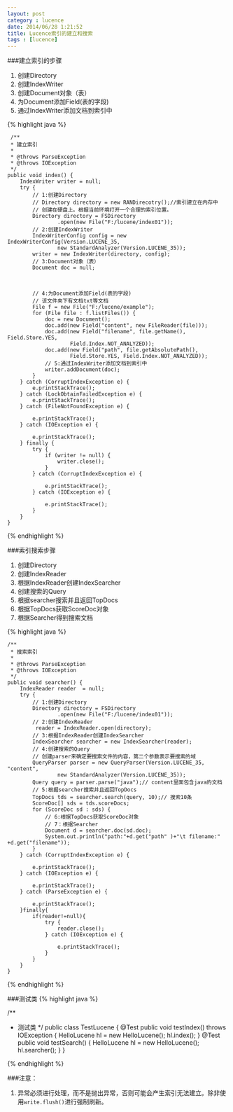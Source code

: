 ```yaml
---
layout: post
category : lucence
date: 2014/06/28 1:21:52 
title: Lucence索引的建立和搜索
tags : [lucence]
---
```



###建立索引的步骤
1. 创建Directory
2. 创建IndexWriter
3. 创建Document对象（表）
4. 为Document添加Field(表的字段)
5. 通过IndexWriter添加文档到索引中


{% highlight java %}

     /**
     * 建立索引
     * 
     * @throws ParseException
     * @throws IOException
     */
    public void index() {
        IndexWriter writer = null;
        try {
            // 1:创建Directory
            // Directory directory = new RANDirecotry();//索引建立在内存中
            // 创建在硬盘上。根据当前环境打开一个合理的索引位置。
            Directory directory = FSDirectory
                    .open(new File("F:/lucene/index01"));
            // 2:创建IndexWriter
            IndexWriterConfig config = new IndexWriterConfig(Version.LUCENE_35,
                    new StandardAnalyzer(Version.LUCENE_35));
            writer = new IndexWriter(directory, config);
            // 3:Document对象（表）
            Document doc = null;



            // 4:为Document添加Field(表的字段)
            // 该文件夹下有文档txt等文档
            File f = new File("F:/lucene/example");
            for (File file : f.listFiles()) {
                doc = new Document();
                doc.add(new Field("content", new FileReader(file)));
                doc.add(new Field("filename", file.getName(), Field.Store.YES,
                        Field.Index.NOT_ANALYZED));
                doc.add(new Field("path", file.getAbsolutePath(),
                        Field.Store.YES, Field.Index.NOT_ANALYZED));
                // 5:通过IndexWriter添加文档到索引中
                writer.addDocument(doc);
            }
        } catch (CorruptIndexException e) {
            e.printStackTrace();
        } catch (LockObtainFailedException e) {
            e.printStackTrace();
        } catch (FileNotFoundException e) {
            
            e.printStackTrace();
        } catch (IOException e) {
            
            e.printStackTrace();
        } finally {
            try {
                if (writer != null) {
                    writer.close();
                }
            } catch (CorruptIndexException e) {
                
                e.printStackTrace();
            } catch (IOException e) {
                
                e.printStackTrace();
            }
        }
    }

{% endhighlight %}

###索引搜索步骤
1. 创建Directory
2. 创建IndexReader
3. 根据IndexReader创建IndexSearcher
4. 创建搜索的Query
5. 根据searcher搜索并且返回TopDocs
6. 根据TopDocs获取ScoreDoc对象
7. 根据Searcher得到搜索文档

{% highlight java %}

    /**
     * 搜索索引
     * 
     * @throws ParseException
     * @throws IOException
     */
    public void searcher() {
        IndexReader reader  = null;
        try {
            // 1:创建Directory
            Directory directory = FSDirectory
                    .open(new File("F:/lucene/index01"));
            // 2:创建IndexReader
             reader = IndexReader.open(directory);
            // 3:根据IndexReader创建IndexSearcher
            IndexSearcher searcher = new IndexSearcher(reader);
            // 4:创建搜索的Query
            // 创建parser来确定要搜索文件的内容，第二个参数表示要搜索的域
            QueryParser parser = new QueryParser(Version.LUCENE_35, "content",
                    new StandardAnalyzer(Version.LUCENE_35));
            Query query = parser.parse("java");// content里面包含java的文档
            // 5:根据searcher搜索并且返回TopDocs
            TopDocs tds = searcher.search(query, 10);// 搜索10条
            ScoreDoc[] sds = tds.scoreDocs;
            for (ScoreDoc sd : sds) {
                // 6:根据TopDocs获取ScoreDoc对象
                // 7：根据Searcher
                Document d = searcher.doc(sd.doc);
                System.out.println("path:"+d.get("path" )+"\t filename:" +d.get("filename"));
            }
        } catch (CorruptIndexException e) {
            
            e.printStackTrace();
        } catch (IOException e) {
            
            e.printStackTrace();
        } catch (ParseException e) {
            
            e.printStackTrace();
        }finally{
            if(reader!=null){
                try {
                    reader.close();
                } catch (IOException e) {
                    
                    e.printStackTrace();
                }
            }
        }
    }

{% endhighlight %}

###测试类
{% highlight java %}

/**
 * 测试类
 */
public class TestLucene {
    @Test
    public void testIndex() throws IOException {
        HelloLucene hl = new HelloLucene();
        hl.index();
    }
    @Test
    public void testSearch() {
        HelloLucene hl = new HelloLucene();
        hl.searcher();
    }
}

{% endhighlight %}


###注意：
1. 异常必须进行处理，而不是抛出异常，否则可能会产生索引无法建立。除非使用<code>write.flush()</code>进行强制刷新。